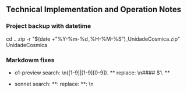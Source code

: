 



## Technical Implementation and Operation Notes

### Project backup with datetime
cd ..
zip -r "$(date +"%Y-%m-%d_%H-%M-%S")_UnidadeCosmica.zip" UnidadeCosmica

### Markdowm fixes

* o1-preview 
search: \n([1-9]|[1-9][0-9])\. \*\*
replace: \n#### $1. **

* sonnet
search: \*\*: 
replace: **: \n